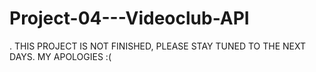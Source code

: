 # Project-04---Videoclub-API
. THIS PROJECT IS NOT FINISHED, PLEASE STAY TUNED TO THE NEXT DAYS. 
MY APOLOGIES :( 